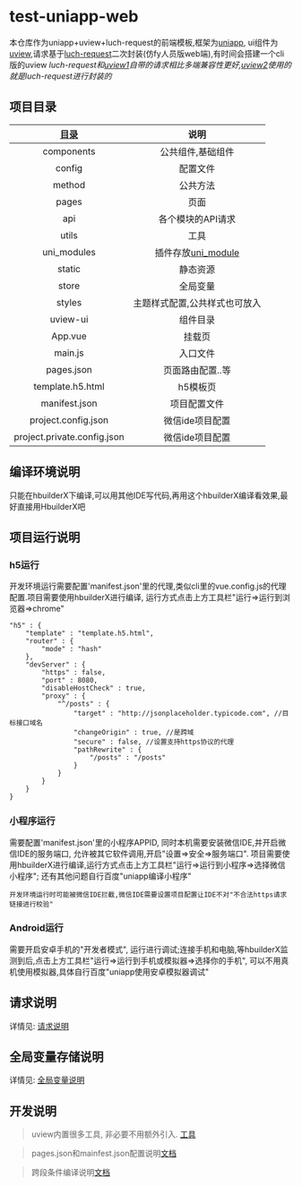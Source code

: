 # test-uniapp-web
本仓库作为uniapp+uview+luch-request的前端模板,框架为[uniapp](https://uniapp.dcloud.io/), ui组件为[uview](https://v1.uviewui.com/js/debounce.html),请求基于[luch-request](https://www.quanzhan.co/luch-request/)二次封装(仿fy人员版web端),有时间会搭建一个cli版的uview
*luch-request和[uview1](https://v1.uviewui.com/js/http.html)自带的请求相比多端兼容性更好,[uview2](https://www.uviewui.com/js/http.html)使用的就是luch-request进行封装的*
## 项目目录
|[目录](https://uniapp.dcloud.io/tutorial/project.html)|说明|
|:-:|:------:|
|components|公共组件,基础组件|
|config|配置文件|
|method|公共方法|
|pages|页面|
|api|各个模块的API请求|
|utils|工具|
|uni_modules|插件存放[uni_module](https://uniapp.dcloud.io/tutorial/project.html)|
|static|静态资源|
|store|全局变量|
|styles|主题样式配置,公共样式也可放入|
|uview-ui|组件目录|
|App.vue|挂载页|
|main.js|入口文件|
|pages.json|页面路由配置..等|
|template.h5.html|h5模板页|
|manifest.json|项目配置文件|
|project.config.json|微信ide项目配置|
|project.private.config.json|微信ide项目配置|

## 编译环境说明
只能在hbuilderX下编译,可以用其他IDE写代码,再用这个hbuilderX编译看效果,最好直接用HbuilderX吧
## 项目运行说明
### h5运行
开发环境运行需要配置'manifest.json'里的代理,类似cli里的vue.config.js的代理配置.项目需要使用hbuilderX进行编译, 运行方式点击上方工具栏"运行=>运行到浏览器=>chrome"
    
    "h5" : {
        "template" : "template.h5.html",
        "router" : {
            "mode" : "hash"
        },
        "devServer" : {
            "https" : false,
            "port" : 8080,
            "disableHostCheck" : true,
            "proxy" : {
                "^/posts" : {
                    "target" : "http://jsonplaceholder.typicode.com", //目标接口域名
                    "changeOrigin" : true, //是跨域
                    "secure" : false, //设置支持https协议的代理
                    "pathRewrite" : {
                        "/posts" : "/posts"
                    }
                }
            }
        }
    }
### 小程序运行
需要配置'manifest.json'里的小程序APPID, 同时本机需要安装微信IDE,并开启微信IDE的服务端口, 允许被其它软件调用,开启"设置=>安全=>服务端口". 项目需要使用hbuilderX进行编译,运行方式点击上方工具栏"运行=>运行到小程序=>选择微信小程序"; 还有其他问题自行百度"uniapp编译小程序"
```
开发环境运行时可能被微信IDE拦截,微信IDE需要设置项目配置让IDE不对"不合法https请求链接进行校验"
```    
### Android运行
需要开启安卓手机的"开发者模式", 运行进行调试;连接手机和电脑,等hbuilderX监测到后,点击上方工具栏"运行=>运行到手机或模拟器=>选择你的手机", 可以不用真机使用模拟器,具体自行百度"uniapp使用安卓模拟器调试"
     
## 请求说明
  详情见: [请求说明](https://v1.uviewui.com/js/http.html)
## 全局变量存储说明
  详情见: [全局变量说明](https://v1.uviewui.com/guide/globalVariable.html)
## 开发说明
  >uview内置很多工具, 非必要不用额外引入. [工具](https://v1.uviewui.com/js/debounce.html)

  >pages.json和mainfest.json配置说明[文档](https://uniapp.dcloud.io/collocation/pages.html)

  >跨段条件编译说明[文档](https://uniapp.dcloud.io/tutorial/platform.html)
